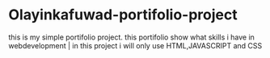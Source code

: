 # Olayinkafuwad-portifolio-project
this is my simple portifolio project.    this portifolio show what skills i have in webdevelopment | in this project i will only use HTML,JAVASCRIPT and CSS
